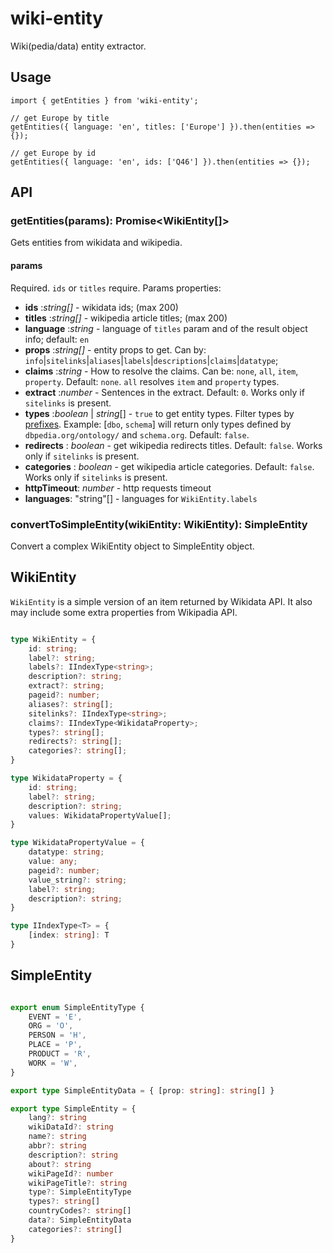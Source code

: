 # wiki-entity

Wiki(pedia/data) entity extractor.

## Usage

```
import { getEntities } from 'wiki-entity';

// get Europe by title
getEntities({ language: 'en', titles: ['Europe'] }).then(entities => {});

// get Europe by id
getEntities({ language: 'en', ids: ['Q46'] }).then(entities => {});
```

## API

### getEntities(params): Promise<WikiEntity[]>

Gets entities from wikidata and wikipedia.

#### params

Required. `ids` or `titles` require. Params properties:

- **ids** :*string[]* - wikidata ids; (max 200)
- **titles** :*string[]* - wikipedia article titles; (max 200)
- **language** :*string* - language of `titles` param and of the result object info; default: `en`
- **props** :*string[]* - entity props to get. Can by: `info`|`sitelinks`|`aliases`|`labels`|`descriptions`|`claims`|`datatype`;
- **claims** :*string* - How to resolve the claims. Can be: `none`, `all`, `item`, `property`. Default: `none`. `all` resolves `item` and `property` types.
- **extract** :*number* - Sentences in the extract. Default: `0`. Works only if `sitelinks` is present.
- **types** :*boolean* | *string*[] - `true` to get entity types. Filter types by [prefixes](https://dbpedia.org/sparql?nsdecl). Example: [`dbo`, `schema`] will return only types defined by `dbpedia.org/ontology/` and `schema.org`. Default: `false`.
- **redirects** : *boolean* - get wikipedia redirects titles. Default: `false`. Works only if `sitelinks` is present.
- **categories** : *boolean* - get wikipedia article categories. Default: `false`. Works only if `sitelinks` is present.
- **httpTimeout**: *number* - http requests timeout
- **languages**: "string"[] - languages for `WikiEntity.labels`

### convertToSimpleEntity(wikiEntity: WikiEntity): SimpleEntity

Convert a complex WikiEntity object to SimpleEntity object.

## WikiEntity

`WikiEntity` is a simple version of an item returned by Wikidata API. It also may include some extra properties from Wikipadia API.

```ts

type WikiEntity = {
    id: string;
    label?: string;
    labels?: IIndexType<string>;
    description?: string;
    extract?: string;
    pageid?: number;
    aliases?: string[];
    sitelinks?: IIndexType<string>;
    claims?: IIndexType<WikidataProperty>;
    types?: string[];
    redirects?: string[];
    categories?: string[];
}

type WikidataProperty = {
    id: string;
    label?: string;
    description?: string;
    values: WikidataPropertyValue[];
}

type WikidataPropertyValue = {
    datatype: string;
    value: any;
    pageid?: number;
    value_string?: string;
    label?: string;
    description?: string;
}

type IIndexType<T> = {
    [index: string]: T
}

```

## SimpleEntity

```ts

export enum SimpleEntityType {
    EVENT = 'E',
    ORG = 'O',
    PERSON = 'H',
    PLACE = 'P',
    PRODUCT = 'R',
    WORK = 'W',
}

export type SimpleEntityData = { [prop: string]: string[] }

export type SimpleEntity = {
    lang?: string
    wikiDataId?: string
    name?: string
    abbr?: string
    description?: string
    about?: string
    wikiPageId?: number
    wikiPageTitle?: string
    type?: SimpleEntityType
    types?: string[]
    countryCodes?: string[]
    data?: SimpleEntityData
    categories?: string[]
}

```
